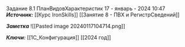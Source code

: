 
Задание 8.1 ПланВидовХарактеристик
 17 - январь - 2024  10:47 
***Источник:***  [[Курс IronSkills]] [[Занятие 8 - ПВХ и РегистрСведений]]

***Заметка*** 
![[Pasted image 20240117104714.png]]




***Ключи:*** [[1С_Конфигурация]] [[2024 год]]